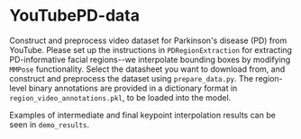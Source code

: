 # YouTubePD-data
Construct and preprocess video dataset for Parkinson's disease (PD) from YouTube. Please set up the instructions in `PDRegionExtraction` for extracting PD-informative facial regions--we interpolate bounding boxes by modifying `MMPose` functionality. Select the datasheet you want to download from, and construct and preprocess the dataset using `prepare_data.py`. The region-level binary annotations are provided in a dictionary format in `region_video_annotations.pkl`, to be loaded into the model.

Examples of intermediate and final keypoint interpolation results can be seen in `demo_results`.
